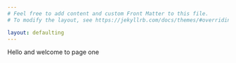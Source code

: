 ```yaml
---
# Feel free to add content and custom Front Matter to this file.
# To modify the layout, see https://jekyllrb.com/docs/themes/#overriding-theme-defaults

layout: defaulting
---
```

Hello and welcome to page one